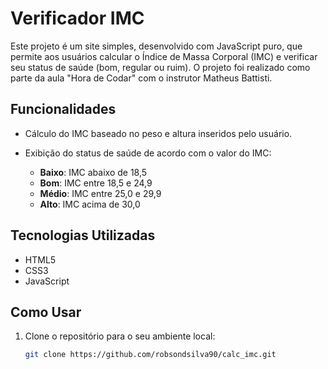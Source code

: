 # Verificador IMC

Este projeto é um site simples, desenvolvido com JavaScript puro, que permite aos usuários calcular o Índice de Massa Corporal (IMC) e verificar seu status de saúde (bom, regular ou ruim). O projeto foi realizado como parte da aula "Hora de Codar" com o instrutor Matheus Battisti.

## Funcionalidades

- Cálculo do IMC baseado no peso e altura inseridos pelo usuário.
- Exibição do status de saúde de acordo com o valor do IMC:

  - **Baixo**: IMC abaixo de 18,5
  - **Bom**: IMC entre 18,5 e 24,9
  - **Médio**: IMC entre 25,0 e 29,9
  - **Alto**: IMC acima de 30,0

## Tecnologias Utilizadas

- HTML5
- CSS3
- JavaScript

## Como Usar

1. Clone o repositório para o seu ambiente local:

   ```bash
   git clone https://github.com/robsondsilva90/calc_imc.git

